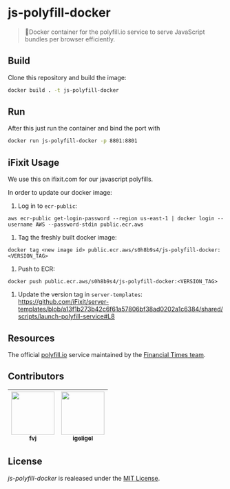 # js-polyfill-docker

> 🐳Docker container for the polyfill.io service to serve JavaScript bundles per browser efficiently.

## Build

Clone this repository and build the image:

```bash
docker build . -t js-polyfill-docker
```

## Run

After this just run the container and bind the port with

```bash
docker run js-polyfill-docker -p 8801:8801
```

## iFixit Usage
We use this on ifixit.com for our javascript polyfills.

In order to update our docker image:
1. Log in to `ecr-public`:
```
aws ecr-public get-login-password --region us-east-1 | docker login --username AWS --password-stdin public.ecr.aws
```
1. Tag the freshly built docker image:
```
docker tag <new image id> public.ecr.aws/s0h8b9s4/js-polyfill-docker:<VERSION_TAG>
```
1. Push to ECR:
```
docker push public.ecr.aws/s0h8b9s4/js-polyfill-docker:<VERSION_TAG>
```
1. Update the version tag in `server-templates`:
https://github.com/iFixit/server-templates/blob/a13f1b273b42c6f61a57806bf38ad0202a1c6384/shared/scripts/launch-polyfill-service#L8


## Resources

The official [polyfill.io](https://polyfill.io/v2/docs/) service maintained by the [Financial Times team](https://github.com/Financial-Times/).

## Contributors

<table><thead><tr><th align="center"><a href="https://github.com/fvj"><img src="https://avatars0.githubusercontent.com/u/4746806?v=4" width="100px;" style="max-width:100%;"><br><sub>fvj</sub></a><br></th><th align="center"><a href="https://github.com/igeligel"><img src="https://avatars1.githubusercontent.com/u/12736734?v=4" width="100px;" style="max-width:100%;"><br><sub>igeligel</sub></a><br></th></tbody></table>

## License

*js-polyfill-docker* is realeased under the [MIT License](./LICENSE).
